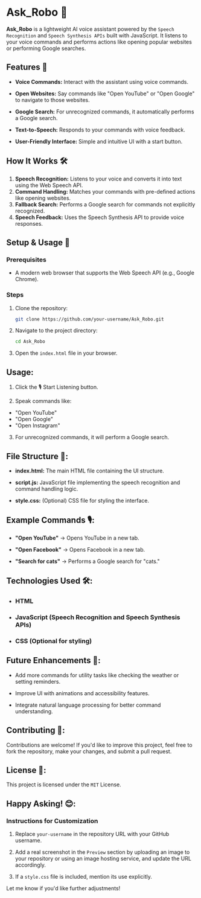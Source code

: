 # Ask_Robo 🤖

**Ask_Robo** is a lightweight AI voice assistant powered by the `Speech Recognition` and `Speech Synthesis APIs` built with JavaScript. It listens to your voice commands and performs actions like opening popular websites or performing Google searches.

## Features 🌟

- **Voice Commands:** Interact with the assistant using voice commands.
  
- **Open Websites:** Say commands like "Open YouTube" or "Open Google" to navigate to those websites.
  
- **Google Search:** For unrecognized commands, it automatically performs a Google search.
  
- **Text-to-Speech:** Responds to your commands with voice feedback.
  
- **User-Friendly Interface:** Simple and intuitive UI with a start button.

## How It Works 🛠️

1. **Speech Recognition:** Listens to your voice and converts it into text using the Web Speech API.
2. **Command Handling:** Matches your commands with pre-defined actions like opening websites.
3. **Fallback Search:** Performs a Google search for commands not explicitly recognized.
4. **Speech Feedback:** Uses the Speech Synthesis API to provide voice responses.

## Setup & Usage 🚀

### Prerequisites
- A modern web browser that supports the Web Speech API (e.g., Google Chrome).

### Steps
1. Clone the repository:
   ```bash
   git clone https://github.com/your-username/Ask_Robo.git

2. Navigate to the project directory:
   ```bash
   cd Ask_Robo

3. Open the `index.html` file in your browser.

## Usage:

1. Click the 🎙️ Start Listening button.
   
2. Speak commands like:

- "Open YouTube"
- "Open Google"
- "Open Instagram"

3. For unrecognized commands, it will perform a Google search.

## File Structure 📂:

- **index.html:** The main HTML file containing the UI structure.
  
- **script.js:** JavaScript file implementing the speech recognition and command handling logic.

- **style.css:** (Optional) CSS file for styling the interface.

## Example Commands 🎙️:

- **"Open YouTube"** → Opens YouTube in a new tab.

- **"Open Facebook"** → Opens Facebook in a new tab.

- **"Search for cats"** → Performs a Google search for "cats."

## Technologies Used 🛠️:

- ### HTML

- ### JavaScript (Speech Recognition and Speech Synthesis APIs)

- ### CSS (Optional for styling)

## Future Enhancements 🔮:

- Add more commands for utility tasks like checking the weather or setting reminders.

- Improve UI with animations and accessibility features.

- Integrate natural language processing for better command understanding.

## Contributing 🤝:

Contributions are welcome! If you'd like to improve this project, feel free to fork the repository, make your changes, and submit a pull request.

## License 📜:

This project is licensed under the `MIT` License. 

## Happy Asking! 😊:


### Instructions for Customization

1. Replace `your-username` in the repository URL with your GitHub username.

2. Add a real screenshot in the `Preview` section by uploading an image to your repository or using an image hosting service, and update the URL accordingly.

3. If a `style.css` file is included, mention its use explicitly.

Let me know if you'd like further adjustments!

